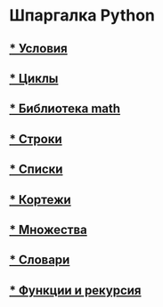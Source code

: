 # Шпаргалка Python

## [* Условия](/pages/condition.md)

## [* Циклы](/pages/cycles.md)

## [* Библиотека math](/pages/calc.md)

## [* Строки](/pages/lines.md)

## [* Списки](/pages/lists.md)

## [* Кортежи](/pages/tuples.md)

## [* Множества](/pages/sets.md)

## [* Словари](/pages/dicts.md)

## [* Функции и рекурсия](/pages/functions.md)

